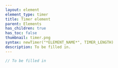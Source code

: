 ```yaml
---
layout: element
element_type: timer
title: Timer element
parent: Elements
has_children: true
has_toc: false
thumbnail: timer.png
syntax: newTimer("*ELEMENT_NAME*", TIMER_LENGTH)
description: To be filled in.
---
```


```javascript
// To be filled in
```

